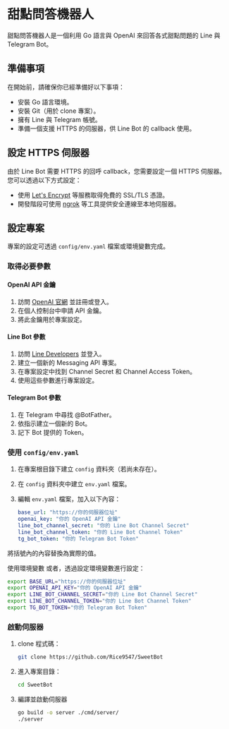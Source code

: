 # 甜點問答機器人

甜點問答機器人是一個利用 Go 語言與 OpenAI 來回答各式甜點問題的 Line 與 Telegram Bot。

## 準備事項

在開始前，請確保你已經準備好以下事項：

- 安裝 Go 語言環境。
- 安裝 Git（用於 clone 專案）。
- 擁有 Line 與 Telegram 帳號。
- 準備一個支援 HTTPS 的伺服器，供 Line Bot 的 callback 使用。

## 設定 HTTPS 伺服器

由於 Line Bot 需要 HTTPS 的回呼 callback，您需要設定一個 HTTPS 伺服器。您可以透過以下方式設定：

- 使用 [Let's Encrypt](https://letsencrypt.org/) 等服務取得免費的 SSL/TLS 憑證。
- 開發階段可使用 [ngrok](https://ngrok.com/) 等工具提供安全連線至本地伺服器。

## 設定專案

專案的設定可透過 `config/env.yaml` 檔案或環境變數完成。

### 取得必要參數

#### OpenAI API 金鑰

1. 訪問 [OpenAI 官網](https://openai.com/) 並註冊或登入。
2. 在個人控制台中申請 API 金鑰。
3. 將此金鑰用於專案設定。

#### Line Bot 參數

1. 訪問 [Line Developers](https://developers.line.biz/) 並登入。
2. 建立一個新的 Messaging API 專案。
3. 在專案設定中找到 Channel Secret 和 Channel Access Token。
4. 使用這些參數進行專案設定。

#### Telegram Bot 參數

1. 在 Telegram 中尋找 @BotFather。
2. 依指示建立一個新的 Bot。
3. 記下 Bot 提供的 Token。

### 使用 `config/env.yaml`

1. 在專案根目錄下建立 `config` 資料夾（若尚未存在）。
2. 在 `config` 資料夾中建立 `env.yaml` 檔案。
3. 編輯 `env.yaml` 檔案，加入以下內容：

   ```yaml
   base_url: "https://你的伺服器位址"
   openai_key: "你的 OpenAI API 金鑰"
   line_bot_channel_secret: "你的 Line Bot Channel Secret"
   line_bot_channel_token: "你的 Line Bot Channel Token"
   tg_bot_token: "你的 Telegram Bot Token"
   ```
將括號內的內容替換為實際的值。

使用環境變數
或者，透過設定環境變數進行設定：
```bash
export BASE_URL="https://你的伺服器位址"
export OPENAI_API_KEY="你的 OpenAI API 金鑰"
export LINE_BOT_CHANNEL_SECRET="你的 Line Bot Channel Secret"
export LINE_BOT_CHANNEL_TOKEN="你的 Line Bot Channel Token"
export TG_BOT_TOKEN="你的 Telegram Bot Token"
```

### 啟動伺服器

1. clone 程式碼：
    ```bash
    git clone https://github.com/Rice9547/SweetBot
    ```
2. 進入專案目錄：
    ```bash
    cd SweetBot
    ```
3. 編譯並啟動伺服器
    ```bash
    go build -o server ./cmd/server/
    ./server
    ```